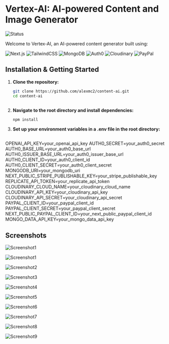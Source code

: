 # Vertex-AI: AI-powered Content and Image Generator

![Status](https://img.shields.io/badge/status-in%20progress-yellow)

Welcome to Vertex-AI, an AI-powered content generator built using:

![Next.js](https://img.shields.io/badge/-Next.js-000000?style=for-the-badge&logo=next.js&logoColor=white)
![TailwindCSS](https://img.shields.io/badge/-TailwindCSS-38B2AC?style=for-the-badge&logo=tailwind-css&logoColor=white)
![MongoDB](https://img.shields.io/badge/-MongoDB-13aa52?style=for-the-badge&logo=mongodb&logoColor=white)
![Auth0](https://img.shields.io/badge/-Auth0-EB5424?style=for-the-badge&logo=auth0&logoColor=white)
![Cloudinary](https://img.shields.io/badge/-Cloudinary-3A5F70?style=for-the-badge&logo=cloudinary&logoColor=white)
![PayPal](https://img.shields.io/badge/-PayPal-00457C?style=for-the-badge&logo=paypal&logoColor=white)


## Installation & Getting Started

1. **Clone the repository:**

   ```bash
   git clone https://github.com/alexmc2/content-ai.git
   cd content-ai



2. **Navigate to the root directory and install dependencies:**

   ```bash
   npm install
   ```

3. **Set up your environment variables in a .env file in the root directory:**

   ```bash
OPENAI_API_KEY=your_openai_api_key
AUTH0_SECRET=your_auth0_secret
AUTH0_BASE_URL=your_auth0_base_url
AUTH0_ISSUER_BASE_URL=your_auth0_issuer_base_url
AUTH0_CLIENT_ID=your_auth0_client_id
AUTH0_CLIENT_SECRET=your_auth0_client_secret
MONGODB_URI=your_mongodb_uri
NEXT_PUBLIC_STRIPE_PUBLISHABLE_KEY=your_stripe_publishable_key
REPLICATE_API_TOKEN=your_replicate_api_token
CLOUDINARY_CLOUD_NAME=your_cloudinary_cloud_name
CLOUDINARY_API_KEY=your_cloudinary_api_key
CLOUDINARY_API_SECRET=your_cloudinary_api_secret
PAYPAL_CLIENT_ID=your_paypal_client_id
PAYPAL_CLIENT_SECRET=your_paypal_client_secret
NEXT_PUBLIC_PAYPAL_CLIENT_ID=your_next_public_paypal_client_id
MONGO_DATA_API_KEY=your_mongo_data_api_key


## Screenshots

![Screenshot1](https://user-images.githubusercontent.com/119585058/267405123-942be1de-8829-42c4-8ceb-1d84f10a6015.png)

![Screenshot1](https://user-images.githubusercontent.com/119585058/267405123-942be1de-8829-42c4-8ceb-1d84f10a6015.png)

![Screenshot2](https://user-images.githubusercontent.com/119585058/267407050-de981a29-2cdb-47e0-a85d-83f8813c7c94.png)

![Screenshot3](https://user-images.githubusercontent.com/119585058/267407608-6772898a-0819-46e6-beaf-bd567789fda5.png)

![Screenshot4](https://user-images.githubusercontent.com/119585058/267408750-323e1e55-926c-419f-9e98-75823e4df227.png)

![Screenshot5](https://user-images.githubusercontent.com/119585058/267409039-554e6a86-eced-4e8f-bbfe-121c7948ef4b.png)

![Screenshot6](https://user-images.githubusercontent.com/119585058/267409189-fd997cca-f56a-436d-a1fc-c057246b90b2.png)

![Screenshot7](https://user-images.githubusercontent.com/119585058/267410093-38a5b5e0-fab7-47a5-b8bf-a361f01d3fe7.png)

![Screenshot8](https://user-images.githubusercontent.com/119585058/267412271-d170e22c-6065-4028-a53b-5b219572d123.png)

![Screenshot9](https://user-images.githubusercontent.com/119585058/267414843-d3188211-a266-4ae4-90aa-7a6d77f2de45.png)
